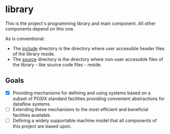 # library

This is the project's programming library and main component.
All other components depend on this one.

As is conventional:
- The [include](include/) directory is the directory where user
  accessible header files of the library reside.
- The [source](source/) directory is the directory where non-user
  accessible files of the library - like source code files - reside.

## Goals

- [x] Providing mechanisms for defining and using systems based on
      a subset of POSIX standard facilities providing convenient
      abstractions for dataflow systems.
- [ ] Extending these mechanisms to the most efficient and beneficial
      facilities available.
- [ ] Defining a widely supportable machine model that all
      components of this project are based upon.
